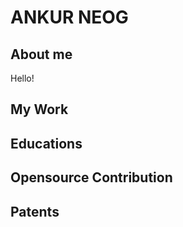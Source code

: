 # ANKUR NEOG
## About me 
Hello!
## My Work 

## Educations

## Opensource Contribution

## Patents
